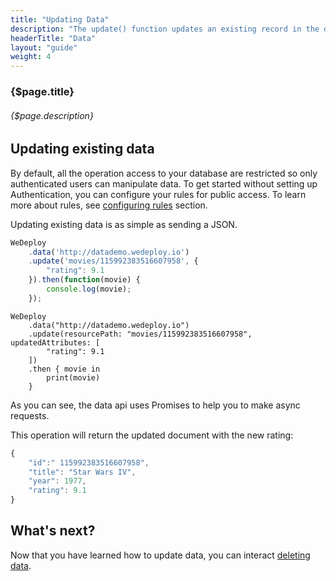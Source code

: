 ```yaml
---
title: "Updating Data"
description: "The update() function updates an existing record in the database using the current attributes. It then returns the newly updated object in the Promise response."
headerTitle: "Data"
layout: "guide"
weight: 4
---
```


### {$page.title}

###### {$page.description}

<article id="1">

## Updating existing data

<aside>

By default, all the operation access to your database are restricted so only authenticated users can manipulate data. To get started without setting up Authentication, you can configure your rules for public access. To learn more about rules, see [configuring rules](/docs/data/configuring-data.html) section.

</aside>

Updating existing data is as simple as sending a JSON.

```javascript
WeDeploy
	.data('http://datademo.wedeploy.io')
	.update('movies/115992383516607958', {
		"rating": 9.1
	}).then(function(movie) {
		console.log(movie);
	});
```

```text/x-swift
WeDeploy
	.data("http://datademo.wedeploy.io")
	.update(resourcePath: "movies/115992383516607958", updatedAttributes: [
      	"rating": 9.1
	])
	.then { movie in
     	print(movie)
	}
```


As you can see, the data api uses Promises to help you to make async requests.

This operation will return the updated document with the new rating:

```javascript
{
	"id":" 115992383516607958",
	"title": "Star Wars IV",
	"year": 1977,
	"rating": 9.1
}
```

</article>

## What's next?

Now that you have learned how to update data, you can interact [deleting data](/docs/data/deleting-data.html).
